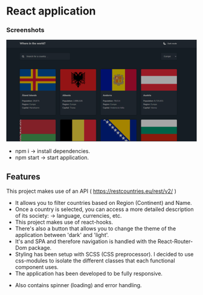 # React application

### Screenshots

![Alt text](/app_images/CountryMenu.png "Country Menu")

+ npm i -> install dependencies.
+ npm start -> start application.

## Features

This project makes use of an API ( https://restcountries.eu/rest/v2/ )

* It allows you to filter countries based on Region (Continent) and Name.
* Once a country is selected, you can access a more detailed description of its society:
 -> language, currencies, etc.
* This project makes use of react-hooks.
* There's also a button that allows you to change 
the theme of the application between 'dark' and 'light'.
* It's and SPA and therefore navigation is handled with the React-Router-Dom package.
* Styling has been setup with SCSS (CSS preprocessor). I decided to use css-modules to isolate the different classes that each functional component uses.
* The application has been developed to be fully responsive.
+ Also contains spinner (loading) and error handling.